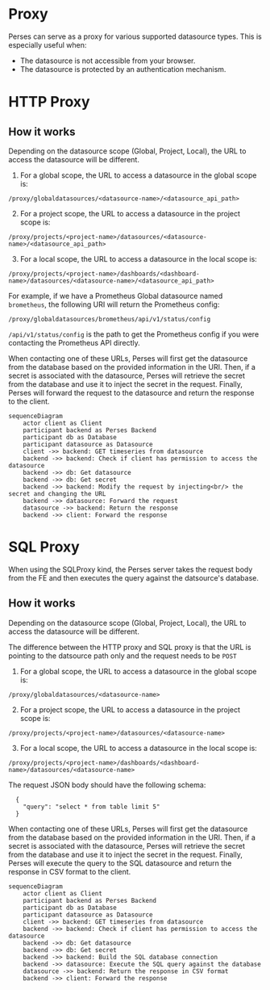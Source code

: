 Proxy
=====

Perses can serve as a proxy for various supported datasource types. This is especially useful when:

* The datasource is not accessible from your browser.
* The datasource is protected by an authentication mechanism.

# HTTP Proxy

## How it works

Depending on the datasource scope (Global, Project, Local), the URL to access the datasource will be different.

1. For a global scope, the URL to access a datasource in the global scope is:

```text
/proxy/globaldatasources/<datasource-name>/<datasource_api_path>
```

2. For a project scope, the URL to access a datasource in the project scope is:

```text
/proxy/projects/<project-name>/datasources/<datasource-name>/<datasource_api_path>
```

3. For a local scope, the URL to access a datasource in the local scope is:

```text
/proxy/projects/<project-name>/dashboards/<dashboard-name>/datasources/<datasource-name>/<datasource_api_path>
```

For example, if we have a Prometheus Global datasource named `brometheus`, the following URI will return the Prometheus
config:

```text
/proxy/globaldatasources/brometheus/api/v1/status/config
```

`/api/v1/status/config` is the path to get the Prometheus config if you were contacting the Prometheus API directly.

When contacting one of these URLs, Perses will first get the datasource from the database based on the provided
information in the URI.
Then, if a secret is associated with the datasource, Perses will retrieve the secret from the database and use it to
inject the secret in the request.
Finally, Perses will forward the request to the datasource and return the response to the client.

```mermaid
sequenceDiagram
    actor client as Client
    participant backend as Perses Backend
    participant db as Database
    participant datasource as Datasource
    client ->> backend: GET timeseries from datasource
    backend ->> backend: Check if client has permission to access the datasource
    backend ->> db: Get datasource
    backend ->> db: Get secret
    backend ->> backend: Modify the request by injecting<br/> the secret and changing the URL
    backend ->> datasource: Forward the request
    datasource ->> backend: Return the response
    backend ->> client: Forward the response
```

# SQL Proxy

When using the SQLProxy kind, the Perses server takes the request body from the FE and then executes the query
against the datsource's database.

## How it works

Depending on the datasource scope (Global, Project, Local), the URL to access the datasource will be different.

The difference between the HTTP proxy and SQL proxy is that the URL is pointing to the datsource path only
and the request needs to be `POST`

1. For a global scope, the URL to access a datasource in the global scope is:

```text
/proxy/globaldatasources/<datasource-name>
```

2. For a project scope, the URL to access a datasource in the project scope is:

```text
/proxy/projects/<project-name>/datasources/<datasource-name>
```

3. For a local scope, the URL to access a datasource in the local scope is:

```text
/proxy/projects/<project-name>/dashboards/<dashboard-name>/datasources/<datasource-name>
```

The request JSON body should have the following schema:

```
  {
    "query": "select * from table limit 5"
  }
```  

When contacting one of these URLs, Perses will first get the datasource from the database based on the provided
information in the URI.
Then, if a secret is associated with the datasource, Perses will retrieve the secret from the database and use it to
inject the secret in the request.
Finally, Perses will execute the query to the SQL datasource and return the response in CSV format to the client.


```mermaid
sequenceDiagram
    actor client as Client
    participant backend as Perses Backend
    participant db as Database
    participant datasource as Datasource
    client ->> backend: GET timeseries from datasource
    backend ->> backend: Check if client has permission to access the datasource
    backend ->> db: Get datasource
    backend ->> db: Get secret
    backend ->> backend: Build the SQL database connection 
    backend ->> datasource: Execute the SQL query against the database
    datasource ->> backend: Return the response in CSV format 
    backend ->> client: Forward the response
```
